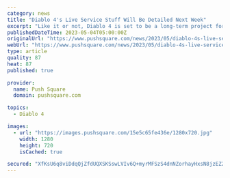 ```yaml
---
category: news
title: "Diablo 4's Live Service Stuff Will Be Detailed Next Week"
excerpt: "Like it or not, Diablo 4 is set to be a long-term project for Blizzard, through the magic of a live service model. That's not to say the action RPG's going to launch unfinished or anything — the campaign's supposed to be a good 35 hours long, for exampl"
publishedDateTime: 2023-05-04T05:00:00Z
originalUrl: "https://www.pushsquare.com/news/2023/05/diablo-4s-live-service-stuff-will-be-detailed-next-week"
webUrl: "https://www.pushsquare.com/news/2023/05/diablo-4s-live-service-stuff-will-be-detailed-next-week"
type: article
quality: 87
heat: 87
published: true

provider:
  name: Push Square
  domain: pushsquare.com

topics:
  - Diablo 4

images:
  - url: "https://images.pushsquare.com/15e5c65fe436e/1280x720.jpg"
    width: 1280
    height: 720
    isCached: true

secured: "XfKsU6q8viDdqQjZfdUQXSKSswLVIv6Q+myrMFSzS4dnNZorhayHxsN8jzEZ2ygftdnAHNZX550gwypkUqgKpZlD/gpx2roWUcQW7T2rEj9bfENXjLOj7pjQfKgrUC2YHmS1qMHFLJmjRRVvoBZElzj3lLxVk4P/2rPWxyPoFzZMkSRDxIpkGhYOEQQGPwVXHhHHgsM4+WLXijY5FqZS08crV5/xnAVQp+GIjYsTo3DW4kjcL3NoXuoBz+IXlcGzRhWhDCrtLoBLsH/ULuGQILPxMf/GEfw6iXSdEECALwakmgXX6lf0fKf7e5u0311ragC2s7aTPt/uUQGIZnDA0lplA4crPm7J9ubhy/uzefM=;SA0qjt1aVJKErlZoPg8h1g=="
---
```


